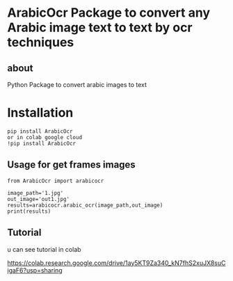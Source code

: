 # ArabicOcr Package to convert any Arabic image text to text by ocr techniques 
## about

Python Package to convert arabic images to text 

# Installation

```
pip install ArabicOcr
or in colab google cloud
!pip install ArabicOcr
```

## Usage for get frames images 

```
from ArabicOcr import arabicocr
```
```
image_path='1.jpg'
out_image='out1.jpg'
results=arabicocr.arabic_ocr(image_path,out_image)
print(results)
```

## Tutorial 
u can see tutorial in colab 

https://colab.research.google.com/drive/1ay5KT9Za340_kN7fhS2xuJX8suCigaF6?usp=sharing



